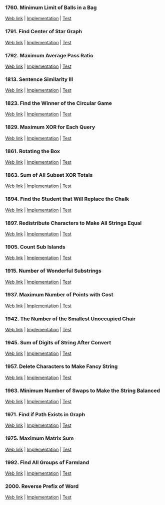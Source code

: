 ### 1760. Minimum Limit of Balls in a Bag

<a href="https://leetcode.com/problems/minimum-limit-of-balls-in-a-bag">Web link</a> |
[Implementation](src/main/java/leetcode/Solution01760.java) |
[Test](src/test/java/leetcode/Solution01760Test.java)

### 1791. Find Center of Star Graph

<a href="https://leetcode.com/problems/find-center-of-star-graph">Web link</a> |
[Implementation](src/main/java/leetcode/Solution01791.java) |
[Test](src/test/java/leetcode/Solution01791Test.java)

### 1792. Maximum Average Pass Ratio

<a href="https://leetcode.com/problems/maximum-average-pass-ratio">Web link</a> |
[Implementation](src/main/java/leetcode/Solution01792.java) |
[Test](src/test/java/leetcode/Solution01792Test.java)

### 1813. Sentence Similarity III

<a href="https://leetcode.com/problems/sentence-similarity-iii">Web link</a> |
[Implementation](src/main/java/leetcode/Solution01813.java) |
[Test](src/test/java/leetcode/Solution01813Test.java)

### 1823. Find the Winner of the Circular Game

<a href="https://leetcode.com/problems/find-the-winner-of-the-circular-game">Web link</a> |
[Implementation](src/main/java/leetcode/Solution01823.java) |
[Test](src/test/java/leetcode/Solution01823Test.java)

### 1829. Maximum XOR for Each Query

<a href="https://leetcode.com/problems/maximum-xor-for-each-query">Web link</a> |
[Implementation](src/main/java/leetcode/Solution01829.java) |
[Test](src/test/java/leetcode/Solution01829Test.java)

### 1861. Rotating the Box

<a href="https://leetcode.com/problems/rotating-the-box">Web link</a> |
[Implementation](src/main/java/leetcode/Solution01861.java) |
[Test](src/test/java/leetcode/Solution01861Test.java)

### 1863. Sum of All Subset XOR Totals

<a href="https://leetcode.com/problems/sum-of-all-subset-xor-totals">Web link</a> |
[Implementation](src/main/java/leetcode/Solution01863.java) |
[Test](src/test/java/leetcode/Solution01863Test.java)

### 1894. Find the Student that Will Replace the Chalk

<a href="https://leetcode.com/problems/find-the-student-that-will-replace-the-chalk">Web link</a> |
[Implementation](src/main/java/leetcode/Solution01894.java) |
[Test](src/test/java/leetcode/Solution01894Test.java)

### 1897. Redistribute Characters to Make All Strings Equal

<a href="https://leetcode.com/problems/redistribute-characters-to-make-all-strings-equal">Web link</a> |
[Implementation](src/main/java/leetcode/Solution01897.java) |
[Test](src/test/java/leetcode/Solution01897Test.java)

### 1905. Count Sub Islands

<a href="https://leetcode.com/problems/count-sub-islands">Web link</a> |
[Implementation](src/main/java/leetcode/Solution01905.java) |
[Test](src/test/java/leetcode/Solution01905Test.java)

### 1915. Number of Wonderful Substrings

<a href="https://leetcode.com/problems/number-of-wonderful-substrings">Web link</a> |
[Implementation](src/main/java/leetcode/Solution01915.java) |
[Test](src/test/java/leetcode/Solution01915Test.java)

### 1937. Maximum Number of Points with Cost

<a href="https://leetcode.com/problems/maximum-number-of-points-with-cost">Web link</a> |
[Implementation](src/main/java/leetcode/Solution01937.java) |
[Test](src/test/java/leetcode/Solution01937Test.java)

### 1942. The Number of the Smallest Unoccupied Chair

<a href="https://leetcode.com/problems/the-number-of-the-smallest-unoccupied-chair">Web link</a> |
[Implementation](src/main/java/leetcode/Solution01942.java) |
[Test](src/test/java/leetcode/Solution01942Test.java)

### 1945. Sum of Digits of String After Convert

<a href="https://leetcode.com/problems/sum-of-digits-of-string-after-convert">Web link</a> |
[Implementation](src/main/java/leetcode/Solution01945.java) |
[Test](src/test/java/leetcode/Solution01945Test.java)

### 1957. Delete Characters to Make Fancy String

<a href="https://leetcode.com/problems/delete-characters-to-make-fancy-string">Web link</a> |
[Implementation](src/main/java/leetcode/Solution01957.java) |
[Test](src/test/java/leetcode/Solution01957Test.java)

### 1963. Minimum Number of Swaps to Make the String Balanced

<a href="https://leetcode.com/problems/minimum-number-of-swaps-to-make-the-string-balanced">Web link</a> |
[Implementation](src/main/java/leetcode/Solution01963.java) |
[Test](src/test/java/leetcode/Solution01963Test.java)

### 1971. Find if Path Exists in Graph

<a href="https://leetcode.com/problems/find-if-path-exists-in-graph">Web link</a> |
[Implementation](src/main/java/leetcode/Solution01971.java) |
[Test](src/test/java/leetcode/Solution01971Test.java)

### 1975. Maximum Matrix Sum

<a href="https://leetcode.com/problems/maximum-matrix-sum">Web link</a> |
[Implementation](src/main/java/leetcode/Solution01975.java) |
[Test](src/test/java/leetcode/Solution01975Test.java)

### 1992. Find All Groups of Farmland

<a href="https://leetcode.com/problems/find-all-groups-of-farmland">Web link</a> |
[Implementation](src/main/java/leetcode/Solution01992.java) |
[Test](src/test/java/leetcode/Solution01992Test.java)

### 2000. Reverse Prefix of Word

<a href="https://leetcode.com/problems/reverse-prefix-of-word">Web link</a> |
[Implementation](src/main/java/leetcode/Solution02000.java) |
[Test](src/test/java/leetcode/Solution02000Test.java)